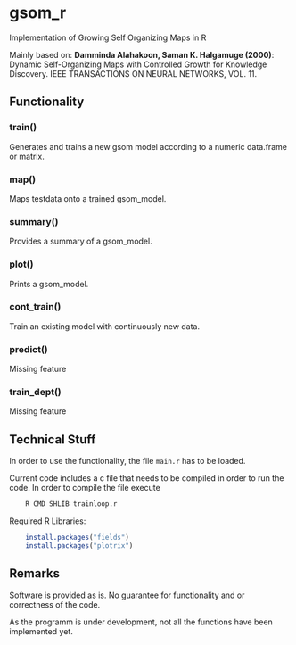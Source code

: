 # gsom_r
Implementation of Growing Self Organizing Maps in R

Mainly based on:
__Damminda Alahakoon, Saman K. Halgamuge (2000)__: Dynamic Self-Organizing Maps with Controlled Growth for Knowledge Discovery. IEEE TRANSACTIONS ON NEURAL NETWORKS, VOL. 11.

## Functionality

### train()
Generates and trains a new gsom model according to a numeric data.frame or matrix.

### map()
Maps testdata onto a trained gsom_model.

### summary()
Provides a summary of a gsom_model.

### plot()
Prints a gsom_model.

### cont_train()
Train an existing model with continuously new data.

### predict()
Missing feature

### train_dept()
Missing feature

### 

## Technical Stuff
In order to use the functionality, the file ``main.r`` has to be loaded.

Current code includes a c file that needs to be compiled in order to run the code. In order to compile the file execute

```bash
	R CMD SHLIB trainloop.r
```

Required R Libraries:
```r
	install.packages("fields")
	install.packages("plotrix")
```

## Remarks
Software is provided as is. No guarantee for functionality and or correctness of the code.

As the programm is under development, not all the functions have been implemented yet. 